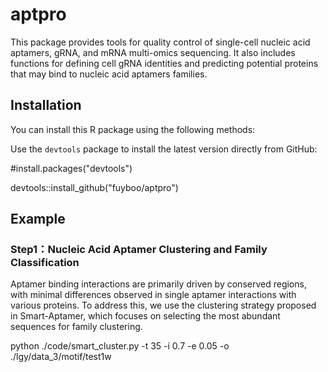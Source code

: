 # aptpro
 This package provides tools for quality control of single-cell nucleic acid aptamers, gRNA, and mRNA multi-omics sequencing. It also includes functions for defining cell gRNA identities and predicting potential proteins that may bind to nucleic acid aptamers families.
## Installation
You can install this R package using the following methods:

Use the `devtools` package to install the latest version directly from GitHub:

#install.packages("devtools")

devtools::install_github("fuyboo/aptpro")

## Example
### Step1：Nucleic Acid Aptamer Clustering and Family Classification
  Aptamer binding interactions are primarily driven by conserved regions, with minimal differences observed in single aptamer interactions with various proteins. To address this, we use the clustering strategy proposed in Smart-Aptamer, which focuses on selecting the most abundant sequences for family clustering.

python ./code/smart_cluster.py  -t 35 -i 0.7 -e 0.05 -o ./lgy/data_3/motif/test1w
